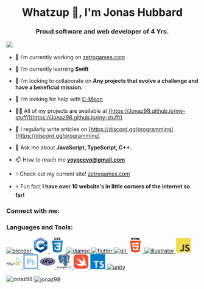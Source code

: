 <h1 align="center">Whatzup 👋, I'm Jonas Hubbard</h1>
<h3 align="center">Proud software and web developer of 4 Yrs.</h3>

<img margin="auto" src="https://steamuserimages-a.akamaihd.net/ugc/1787342881620757186/377ADB38589E8FF21EE90A71E3EA79DF72454FC2/?imw=268&imh=268&ima=fit&impolicy=Letterbox&imcolor=%23000000&letterbox=true">

- 🔭 I’m currently working on [zetrogames.com](https://github.com/Jonaz98/zetrogames)

- 🌱 I’m currently learning **Swift**

- 👯 I’m looking to collaborate on **Any projects that evolve a challenge and have a beneficial mission.**

- 🤝 I’m looking for help with [C-Moon](https://github.com/Jonaz98/C-Moon)

- 👨‍💻 All of my projects are available at [https://Jonaz98.github.io/my-stuff/](https://Jonaz98.github.io/my-stuff/)

- 📝 I regularly write articles on [https://discord.gg/programming](https://discord.gg/programming)

- 💬 Ask me about **JavaScript, TypeScript, C++.**

- 📫 How to reach me **yoyoccvo@gmail.com**

- ✨Check out my current site! [zetrogames.com](zetrogames.com)

- ⚡ Fun fact **I have over 10 website's in little corners of the internet so far!**

<h3 align="left">Connect with me:</h3>
<p align="left">
</p>

<h3 align="left">Languages and Tools:</h3>
<p align="left"> <a href="https://www.blender.org/" target="_blank" rel="noreferrer"> <img src="https://download.blender.org/branding/community/blender_community_badge_white.svg" alt="blender" width="40" height="40"/> </a> <a href="https://www.w3schools.com/cpp/" target="_blank" rel="noreferrer"> <img src="https://raw.githubusercontent.com/devicons/devicon/master/icons/cplusplus/cplusplus-original.svg" alt="cplusplus" width="40" height="40"/> </a> <a href="https://www.w3schools.com/css/" target="_blank" rel="noreferrer"> <img src="https://raw.githubusercontent.com/devicons/devicon/master/icons/css3/css3-original-wordmark.svg" alt="css3" width="40" height="40"/> </a> <a href="https://www.djangoproject.com/" target="_blank" rel="noreferrer"> <img src="https://cdn.worldvectorlogo.com/logos/django.svg" alt="django" width="40" height="40"/> </a> <a href="https://flutter.dev" target="_blank" rel="noreferrer"> <img src="https://www.vectorlogo.zone/logos/flutterio/flutterio-icon.svg" alt="flutter" width="40" height="40"/> </a> <a href="https://git-scm.com/" target="_blank" rel="noreferrer"> <img src="https://www.vectorlogo.zone/logos/git-scm/git-scm-icon.svg" alt="git" width="40" height="40"/> </a> <a href="https://www.w3.org/html/" target="_blank" rel="noreferrer"> <img src="https://raw.githubusercontent.com/devicons/devicon/master/icons/html5/html5-original-wordmark.svg" alt="html5" width="40" height="40"/> </a> <a href="https://www.adobe.com/in/products/illustrator.html" target="_blank" rel="noreferrer"> <img src="https://www.vectorlogo.zone/logos/adobe_illustrator/adobe_illustrator-icon.svg" alt="illustrator" width="40" height="40"/> </a> <a href="https://developer.mozilla.org/en-US/docs/Web/JavaScript" target="_blank" rel="noreferrer"> <img src="https://raw.githubusercontent.com/devicons/devicon/master/icons/javascript/javascript-original.svg" alt="javascript" width="40" height="40"/> </a> <a href="https://www.mysql.com/" target="_blank" rel="noreferrer"> <img src="https://raw.githubusercontent.com/devicons/devicon/master/icons/mysql/mysql-original-wordmark.svg" alt="mysql" width="40" height="40"/> </a> <a href="https://www.photoshop.com/en" target="_blank" rel="noreferrer"> <img src="https://raw.githubusercontent.com/devicons/devicon/master/icons/photoshop/photoshop-line.svg" alt="photoshop" width="40" height="40"/> </a> <a href="https://www.php.net" target="_blank" rel="noreferrer"> <img src="https://raw.githubusercontent.com/devicons/devicon/master/icons/php/php-original.svg" alt="php" width="40" height="40"/> </a> <a href="https://www.postgresql.org" target="_blank" rel="noreferrer"> <img src="https://raw.githubusercontent.com/devicons/devicon/master/icons/postgresql/postgresql-original-wordmark.svg" alt="postgresql" width="40" height="40"/> </a> <a href="https://developer.apple.com/swift/" target="_blank" rel="noreferrer"> <img src="https://raw.githubusercontent.com/devicons/devicon/master/icons/swift/swift-original.svg" alt="swift" width="40" height="40"/> </a> <a href="https://www.typescriptlang.org/" target="_blank" rel="noreferrer"> <img src="https://raw.githubusercontent.com/devicons/devicon/master/icons/typescript/typescript-original.svg" alt="typescript" width="40" height="40"/> </a> <a href="https://unity.com/" target="_blank" rel="noreferrer"> <img src="https://www.vectorlogo.zone/logos/unity3d/unity3d-icon.svg" alt="unity" width="40" height="40"/> </a> </p>

<p><img align="left" src="https://github-readme-stats.vercel.app/api/top-langs?username=jonaz98&show_icons=true&locale=en&layout=compact" alt="jonaz98" /></p>

<p>&nbsp;<img align="center" src="https://github-readme-stats.vercel.app/api?username=jonaz98&show_icons=true&title_color=47afff&text_color=c8d1fe&bg_color=43377b&hide_border=true&locale=en" alt="jonaz98" /></p>
